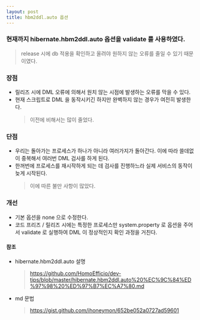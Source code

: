 ```yaml
---
layout: post
title: hbm2ddl.auto 옵션
---
```


### 현재까지 hibernate.hbm2ddl.auto 옵션을 validate 를 사용하였다.
   > release 시에 db 적용을 확인하고 올려야 원하지 않는 오류를 줄일 수 있기 때문이였다.

### 장점
  * 릴리즈 시에 DML 오류에 의해서 원치 않는 시점에 발생하는 오류를 막을 수 있다.
  * 현재 스크립트로 DML 을 동작시키긴 하지만 완벽하지 않는 경우가 여전히 발생한다.
    > 이전에 비해서는 많이 줄었다.
    
### 단점
  * 우리는 돌아가는 프로세스가 하나가 아니라 여러가지가 돌아간다. 이에 따라 쓸데없이 중복해서 여러번 DML 검사를 하게 된다.
  * 한꺼번에 프로세스를 재시작하게 되는 데 검사를 진행하느라 실제 서비스의 동작이 늦게 시작된다.
    > 이에 따른 불만 사항이 많았다.
    
### 개선 
* 기본 옵션을 none 으로 수정한다.
* 코드 프리즈 / 릴리즈 시에는 특정한 프로세스만 system.property 로 옵션을 주어서 validate 로 실행하여 DML 이 정상적인지 확인 과정을 거친다.


#### 참조

   * hibernate.hbm2ddl.auto 설명
     > <https://github.com/HomoEfficio/dev-tips/blob/master/hibernate.hbm2ddl.auto%20%EC%9C%84%ED%97%98%20%ED%97%B7%EC%A7%80.md>

   * md 문법
     > <https://gist.github.com/ihoneymon/652be052a0727ad59601>